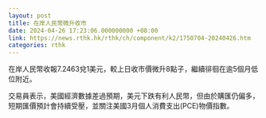 ```yaml
---
layout: post
title: 在岸人民幣微升收市
date: 2024-04-26 17:23:06.000000000 +08:00
link: https://news.rthk.hk/rthk/ch/component/k2/1750704-20240426.htm
categories: rthk
---
```


在岸人民幣收報7.2463兌1美元，較上日收市價微升8點子，繼續徘徊在逾5個月低位附近。

交易員表示，美國經濟數據差過預期，美元下跌有利人民幣，但由於購匯仍偏多，短期匯價預計會持續受壓，並關注美國3月個人消費支出(PCE)物價指數。
